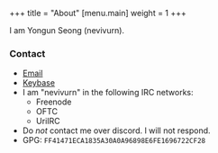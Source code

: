 +++
title = "About"
[menu.main]
weight = 1
+++

I am Yongun Seong (nevivurn).

### Contact
- [Email](mailto:nevivurn@riseup.net)
- [Keybase](https://keybase.io/nevivurn)
- I am "nevivurn" in the following IRC networks:
	- Freenode
	- OFTC
	- UriIRC
- Do *not* contact me over discord. I will not respond.
- GPG: `FF41471ECA1835A30A0A96898E6FE1696722CF28`

<!-- send help -->
